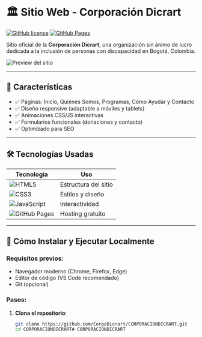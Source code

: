 # 🏛️ Sitio Web - Corporación Dicrart

[![GitHub license](https://img.shields.io/badge/license-MIT-blue.svg)](LICENSE)
[![GitHub Pages](https://img.shields.io/badge/GitHub%20Pages-Live-brightgreen)](https://corpodicrart.github.io/CORPORACIONDICRART/)

Sitio oficial de la **Corporación Dicrart**, una organización sin ánimo de lucro dedicada a la inclusión de personas con discapacidad en Bogotá, Colombia.

![Preview del sitio](assets/img/og-image.jpg)

---

## 🌟 Características

- ✅ Páginas: Inicio, Quiénes Somos, Programas, Cómo Ayudar y Contacto  
- ✅ Diseño responsive (adaptable a móviles y tablets)  
- ✅ Animaciones CSS/JS interactivas  
- ✅ Formularios funcionales (donaciones y contacto)  
- ✅ Optimizado para SEO  

---

## 🛠️ Tecnologías Usadas

| Tecnología | Uso |
|------------|-----|
| ![HTML5](https://img.shields.io/badge/HTML5-E34F26?logo=html5&logoColor=white) | Estructura del sitio |
| ![CSS3](https://img.shields.io/badge/CSS3-1572B6?logo=css3&logoColor=white) | Estilos y diseño |
| ![JavaScript](https://img.shields.io/badge/JavaScript-F7DF1E?logo=javascript&logoColor=black) | Interactividad |
| ![GitHub Pages](https://img.shields.io/badge/GitHub%20Pages-222222?logo=githubpages) | Hosting gratuito |

---

## 🚀 Cómo Instalar y Ejecutar Localmente

### Requisitos previos:
- Navegador moderno (Chrome, Firefox, Edge)
- Editor de código (VS Code recomendado)
- Git (opcional)

### Pasos:
1. **Clona el repositorio**:
   ```bash
   git clone https://github.com/CorpoDicrart/CORPORACIONDICRART.git
   cd CORPORACIONDICRART# CORPORACIONDICRART